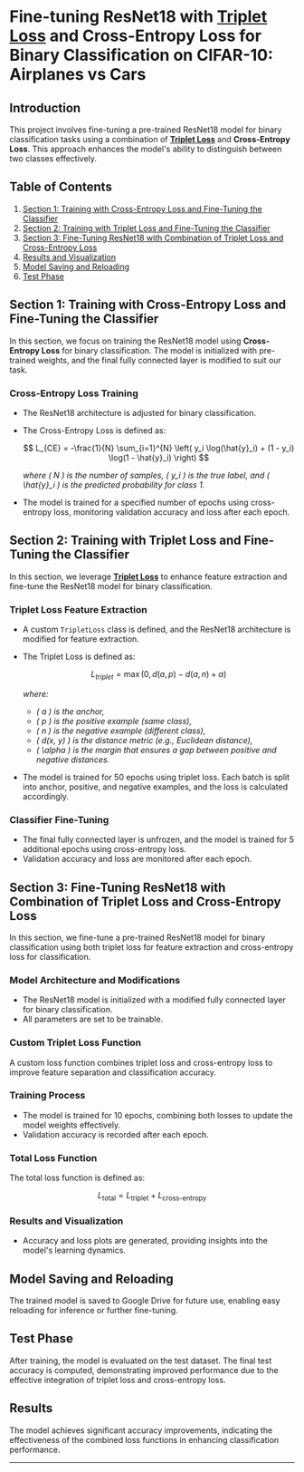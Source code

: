 # Fine-tuning ResNet18 with [Triplet Loss](https://en.wikipedia.org/wiki/Triplet_loss) and Cross-Entropy Loss for Binary Classification on CIFAR-10: Airplanes vs Cars

## Introduction
This project involves fine-tuning a pre-trained ResNet18 model for binary classification tasks using a combination of **[Triplet Loss](https://en.wikipedia.org/wiki/Triplet_loss)** and **Cross-Entropy Loss**. This approach enhances the model's ability to distinguish between two classes effectively.

## Table of Contents
1. [Section 1: Training with Cross-Entropy Loss and Fine-Tuning the Classifier](#section-1-training-with-cross-entropy-loss-and-fine-tuning-the-classifier)
2. [Section 2: Training with Triplet Loss and Fine-Tuning the Classifier](#section-2-training-with-triplet-loss-and-fine-tuning-the-classifier)
3. [Section 3: Fine-Tuning ResNet18 with Combination of Triplet Loss and Cross-Entropy Loss](#section-3-fine-tuning-resnet18-with-combination-of-triplet-loss-and-cross-entropy-loss)
4. [Results and Visualization](#results-and-visualization)
5. [Model Saving and Reloading](#model-saving-and-reloading)
6. [Test Phase](#test-phase)

## Section 1: Training with Cross-Entropy Loss and Fine-Tuning the Classifier
In this section, we focus on training the ResNet18 model using **Cross-Entropy Loss** for binary classification. The model is initialized with pre-trained weights, and the final fully connected layer is modified to suit our task.

### Cross-Entropy Loss Training
- The ResNet18 architecture is adjusted for binary classification.
- The Cross-Entropy Loss is defined as:

  $$
  L_{CE} = -\frac{1}{N} \sum_{i=1}^{N} \left( y_i \log(\hat{y}_i) + (1 - y_i) \log(1 - \hat{y}_i) \right)
  $$

  *where \( N \) is the number of samples, \( y_i \) is the true label, and \( \hat{y}_i \) is the predicted probability for class 1.*

- The model is trained for a specified number of epochs using cross-entropy loss, monitoring validation accuracy and loss after each epoch.

## Section 2: Training with Triplet Loss and Fine-Tuning the Classifier
In this section, we leverage **[Triplet Loss](https://en.wikipedia.org/wiki/Triplet_loss)** to enhance feature extraction and fine-tune the ResNet18 model for binary classification.

### Triplet Loss Feature Extraction
- A custom `TripletLoss` class is defined, and the ResNet18 architecture is modified for feature extraction.
- The Triplet Loss is defined as:

  $$
  L_{triplet} = \max(0, d(a, p) - d(a, n) + \alpha)
  $$

  *where:*
  - *\( a \) is the anchor,*
  - *\( p \) is the positive example (same class),*
  - *\( n \) is the negative example (different class),*
  - *\( d(x, y) \) is the distance metric (e.g., Euclidean distance),*
  - *\( \alpha \) is the margin that ensures a gap between positive and negative distances.*

- The model is trained for 50 epochs using triplet loss. Each batch is split into anchor, positive, and negative examples, and the loss is calculated accordingly.

### Classifier Fine-Tuning
- The final fully connected layer is unfrozen, and the model is trained for 5 additional epochs using cross-entropy loss.
- Validation accuracy and loss are monitored after each epoch.

## Section 3: Fine-Tuning ResNet18 with Combination of Triplet Loss and Cross-Entropy Loss
In this section, we fine-tune a pre-trained ResNet18 model for binary classification using both triplet loss for feature extraction and cross-entropy loss for classification.

### Model Architecture and Modifications
- The ResNet18 model is initialized with a modified fully connected layer for binary classification.
- All parameters are set to be trainable.

### Custom Triplet Loss Function
A custom loss function combines triplet loss and cross-entropy loss to improve feature separation and classification accuracy.

### Training Process
- The model is trained for 10 epochs, combining both losses to update the model weights effectively.
- Validation accuracy is recorded after each epoch.

### Total Loss Function
The total loss function is defined as:

$$
L_{\text{total}} = L_{\text{triplet}} + L_{\text{cross-entropy}}
$$

### Results and Visualization
- Accuracy and loss plots are generated, providing insights into the model's learning dynamics.

## Model Saving and Reloading
The trained model is saved to Google Drive for future use, enabling easy reloading for inference or further fine-tuning.

## Test Phase
After training, the model is evaluated on the test dataset. The final test accuracy is computed, demonstrating improved performance due to the effective integration of triplet loss and cross-entropy loss.

## Results
The model achieves significant accuracy improvements, indicating the effectiveness of the combined loss functions in enhancing classification performance.

---
